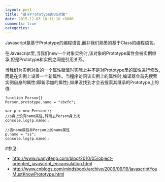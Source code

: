 ```yaml
---
layout: post
title: "基于Prototype的JS对象"
date: 2015-12-03 18:11:18 +0800
comments: true
categories: 
---
```


Javascript是基于Prototype的编程语言,而非我们熟悉的基于Class的编程语言。

在Javascript里,当我们new一个对象实例时,该对象的Prototype属性会被实例继承,但是Prototype和实例之间是引用关系。
	
当我们为实例对象的一个属性赋值时实际上并不是对Prototype里的属性进行修改,而是在实例上设置一个新属性。当程序访问该实例上的属性时,编译器会首先搜索实例自身的属性(即新添加的属性),如果没找到才会去搜索其继承的Prototype上的值:

	function Person{}
	Person.prototype.name = "sbxfc";
	
	var p = new Person();
	//p身上没有name属性,转而去Person身上找
	console.log(p.name);
	
	//该name属性非Person上的name属性
	p.name = "ss";
	console.log(p.name);

#参见:

- <http://www.ruanyifeng.com/blog/2010/05/object-oriented_javascript_encapsulation.html>
- <http://www.cnblogs.com/mindsbook/archive/2009/09/19/javascriptYouMustKnowPrototype.html>
